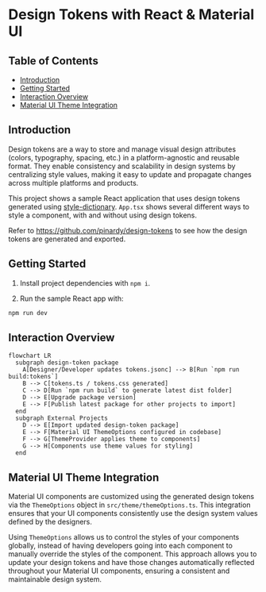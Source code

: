 # Design Tokens with React & Material UI

## Table of Contents

- [Introduction](#introduction)
- [Getting Started](#getting-started)
- [Interaction Overview](#interaction-overview)
- [Material UI Theme Integration](#material-ui-theme-integration)

## Introduction

Design tokens are a way to store and manage visual design attributes (colors, typography, spacing, etc.) in a platform-agnostic and reusable format. They enable consistency and scalability in design systems by centralizing style values, making it easy to update and propagate changes across multiple platforms and products.

This project shows a sample React application that uses design tokens generated using [style-dictionary](https://styledictionary.com/getting-started/installation/). `App.tsx` shows several different ways to style a component, with and without using design tokens.

Refer to https://github.com/pinardy/design-tokens to see how the design tokens are generated and exported.

## Getting Started

1. Install project dependencies with `npm i`.

2. Run the sample React app with:

```sh
npm run dev
```

## Interaction Overview

```mermaid
flowchart LR
  subgraph design-token package
    A[Designer/Developer updates tokens.jsonc] --> B[Run `npm run build:tokens`]
    B --> C[tokens.ts / tokens.css generated]
    C --> D[Run `npm run build` to generate latest dist folder]
    D --> E[Upgrade package version]
    E --> F[Publish latest package for other projects to import]
  end
  subgraph External Projects
    D --> E[Import updated design-token package]
    E --> F[Material UI ThemeOptions configured in codebase]
    F --> G[ThemeProvider applies theme to components]
    G --> H[Components use theme values for styling]
  end
```

## Material UI Theme Integration

Material UI components are customized using the generated design tokens via the `ThemeOptions` object in `src/theme/themeOptions.ts`. This integration ensures that your UI components consistently use the design system values defined by the designers.

Using `ThemeOptions` allows us to control the styles of your components globally, instead of having developers going into each component to manually override the styles of the component. This approach allows you to update your design tokens and have those changes automatically reflected throughout your Material UI components, ensuring a consistent and maintainable design system.
